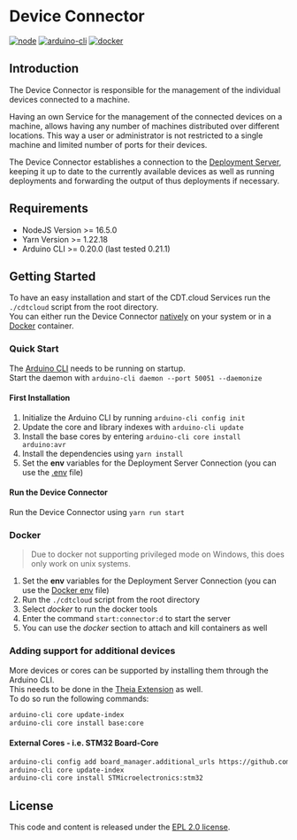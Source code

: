 
# Device Connector

[![node](https://img.shields.io/badge/node-%3E%3D%2016.5.0-339933?logo=node.js)](https://nodejs.org/en/blog/release/v16.5.0/)
[![arduino-cli](https://img.shields.io/badge/arduino--cli-0.20.0-00979C?logo=arduino)](https://github.com/arduino/arduino-cli/releases/tag/0.20.0)
[![docker](https://img.shields.io/badge/Docker-Support-2496ED?logo=docker)](https://docker.com/)

## Introduction

The Device Connector is responsible for the management of the individual devices connected to a machine. 

Having an own Service for the management of the connected devices on a machine, allows having any number of machines distributed over different locations. This way a user or administrator is not restricted to a single machine and limited number of ports for their devices.

The Device Connector establishes a connection to the [Deployment Server](../deployment-server), keeping it up to date to the currently available devices as well as running deployments and forwarding the output of thus deployments if necessary.

## Requirements

- NodeJS Version >= 16.5.0
- Yarn Version >= 1.22.18
- Arduino CLI >= 0.20.0 (last tested 0.21.1)

## Getting Started

To have an easy installation and start of the CDT.cloud Services run the `./cdtcloud` script from the root directory.
<br/>
You can either run the Device Connector [natively](#Quick-Start) on your system or in a [Docker](#Docker) container.

### Quick Start

The [Arduino CLI](https://github.com/arduino/arduino-cli/releases) needs to be running on startup.
<br/>
Start the daemon with `arduino-cli daemon --port 50051 --daemonize`

#### First Installation
1. Initialize the Arduino CLI by running `arduino-cli config init`
2. Update the core and library indexes with `arduino-cli update`
3. Install the base cores by entering `arduino-cli core install arduino:avr`
4. Install the dependencies using `yarn install`
5. Set the **env** variables for the Deployment Server Connection (you can use the [.env](.env) file)

#### Run the Device Connector

Run the Device Connector using `yarn run start`

### Docker

> Due to docker not supporting privileged mode on Windows, this does only work on unix systems.

1. Set the **env** variables for the Deployment Server Connection (you can use the [Docker env](../../.docker/device-connector/env) file)
2. Run the `./cdtcloud` script from the root directory
3. Select *docker* to run the docker tools
4. Enter the command `start:connector:d` to start the server
5. You can use the *docker* section to attach and kill containers as well

### Adding support for additional devices

More devices or cores can be supported by installing them through the Arduino CLI.
<br/>
This needs to be done in the [Theia Extension](../theia-extension) as well.
<br/>
To do so run the following commands:
```bash
arduino-cli core update-index
arduino-cli core install base:core
```

#### External Cores - i.e. STM32 Board-Core
```bash
arduino-cli config add board_manager.additional_urls https://github.com/stm32duino/BoardManagerFiles/raw/main/package_stmicroelectronics_index.json
arduino-cli core update-index
arduino-cli core install STMicroelectronics:stm32
```

## License

This code and content is released under the [EPL 2.0 license](https://github.com/eclipsesource/cdtcloud-deploymentserver/blob/main/LICENSE).
